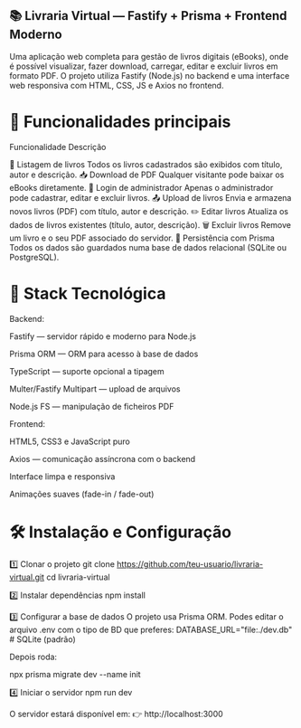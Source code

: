 ## 📚 Livraria Virtual — Fastify + Prisma + Frontend Moderno

Uma aplicação web completa para gestão de livros digitais (eBooks), onde é possível visualizar, fazer download, carregar, editar e excluir livros em formato PDF.
O projeto utiliza Fastify (Node.js) no backend e uma interface web responsiva com HTML, CSS, JS e Axios no frontend.

# 🚀 Funcionalidades principais

Funcionalidade	Descrição

📖 Listagem de livros	Todos os livros cadastrados são exibidos com título, autor e descrição.
📥 Download de PDF	Qualquer visitante pode baixar os eBooks diretamente.
🔐 Login de administrador	Apenas o administrador pode cadastrar, editar e excluir livros.
📤 Upload de livros	Envia e armazena novos livros (PDF) com título, autor e descrição.
✏️ Editar livros	Atualiza os dados de livros existentes (título, autor, descrição).
🗑️ Excluir livros	Remove um livro e o seu PDF associado do servidor.
💾 Persistência com Prisma	Todos os dados são guardados numa base de dados relacional (SQLite ou PostgreSQL).

# 🧩 Stack Tecnológica

Backend:

Fastify
 — servidor rápido e moderno para Node.js

Prisma ORM
 — ORM para acesso à base de dados

TypeScript
 — suporte opcional a tipagem

Multer/Fastify Multipart
 — upload de arquivos

Node.js FS
 — manipulação de ficheiros PDF

Frontend:

HTML5, CSS3 e JavaScript puro

Axios
 — comunicação assíncrona com o backend

Interface limpa e responsiva

Animações suaves (fade-in / fade-out)

# 🛠️ Instalação e Configuração

1️⃣ Clonar o projeto
git clone https://github.com/teu-usuario/livraria-virtual.git
cd livraria-virtual

2️⃣ Instalar dependências
npm install

3️⃣ Configurar a base de dados
O projeto usa Prisma ORM.
Podes editar o arquivo .env com o tipo de BD que preferes:
DATABASE_URL="file:./dev.db"   # SQLite (padrão)

Depois roda:

npx prisma migrate dev --name init

4️⃣ Iniciar o servidor
npm run dev

O servidor estará disponível em:
👉 http://localhost:3000
